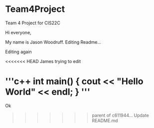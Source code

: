 Team4Project
============

Team 4 Project for CIS22C

Hi everyone,

My name is Jason Woodruff.
Editing Readme...

Editing again

<<<<<<< HEAD
James trying to edit

'''c++
int main()
{
  cout << "Hello World" << endl;
}
'''
=======
Ok
>>>>>>> parent of c611944... Update README.md
